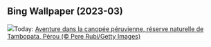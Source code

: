 ## Bing Wallpaper (2023-03)
![](https://www.bing.com/th?id=OHR.CanopyPeru_FR-FR6319298115_UHD.jpg&w=1000)Today: [Aventure dans la canopée péruvienne, réserve naturelle de Tambopata, Pérou (© Pere Rubi/Getty Images)](https://www.bing.com/th?id=OHR.CanopyPeru_FR-FR6319298115_UHD.jpg)